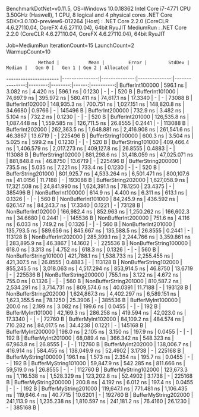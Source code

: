 
BenchmarkDotNet=v0.11.5, OS=Windows 10.0.18362
Intel Core i7-4771 CPU 3.50GHz (Haswell), 1 CPU, 8 logical and 4 physical cores
.NET Core SDK=3.0.100-preview6-012264
  [Host]    : .NET Core 2.2.0 (CoreCLR 4.6.27110.04, CoreFX 4.6.27110.04), 64bit RyuJIT
  MediumRun : .NET Core 2.2.0 (CoreCLR 4.6.27110.04, CoreFX 4.6.27110.04), 64bit RyuJIT

Job=MediumRun  IterationCount=15  LaunchCount=2  
WarmupCount=10  

                Method |           Mean |         Error |        StdDev |         Median |   Gen 0 |   Gen 1 | Gen 2 | Allocated |
---------------------- |---------------:|--------------:|--------------:|---------------:|--------:|--------:|------:|----------:|
       BufferInt100000 |       596.1 ns |      3.082 ns |      4.420 ns |       596.1 ns |  0.1230 |       - |     - |     520 B |
       BufferInt101000 |    74,697.9 ns |    395.972 ns |    580.411 ns |    74,617.1 ns | 17.3340 |       - |     - |   73088 B |
       BufferInt102000 |   148,935.3 ns |    700.751 ns |  1,027.151 ns |   148,820.8 ns | 34.6680 |  0.9766 |     - |  145496 B |
       BufferInt200000 |       732.9 ns |      3.482 ns |      5.104 ns |       732.2 ns |  0.1230 |       - |     - |     520 B |
       BufferInt201000 |   126,535.8 ns |  1,087.448 ns |  1,559.585 ns |   126,711.5 ns | 26.8555 |  0.2441 |     - |  113088 B |
       BufferInt202000 |   262,363.5 ns |  1,648.881 ns |  2,416.908 ns |   261,541.6 ns | 46.3867 | 13.6719 |     - |  225496 B |
    BufferString100000 |       600.3 ns |      3.504 ns |      5.025 ns |       599.2 ns |  0.1230 |       - |     - |     520 B |
    BufferString101000 |   409,466.4 ns |  1,406.579 ns |  2,017.273 ns |   409,127.8 ns | 26.8555 |  0.4883 |     - |  113088 B |
    BufferString102000 |   881,298.6 ns | 31,418.059 ns | 47,025.071 ns |   881,848.8 ns | 46.8750 | 13.6719 |     - |  225496 B |
    BufferString200000 |       735.5 ns |      5.035 ns |      7.221 ns |       733.4 ns |  0.1230 |       - |     - |     520 B |
    BufferString201000 |   801,925.7 ns |  4,533.264 ns |  6,501.471 ns |   800,107.6 ns | 41.0156 | 11.7188 |     - |  193088 B |
    BufferString202000 | 1,627,058.9 ns | 17,321.508 ns | 24,841.990 ns | 1,624,391.1 ns | 78.1250 | 23.4375 |     - |  385496 B |
    NonBufferInt100000 |       614.9 ns |      4.400 ns |      6.311 ns |       613.1 ns |  0.1326 |       - |     - |     560 B |
    NonBufferInt101000 |    84,245.9 ns |    436.592 ns |    626.147 ns |    84,243.7 ns | 17.3340 |  0.1221 |     - |   73128 B |
    NonBufferInt102000 |   166,982.4 ns |    852.963 ns |  1,250.262 ns |   166,602.3 ns | 34.6680 |  0.2441 |     - |  145536 B |
    NonBufferInt200000 |       751.6 ns |      4.116 ns |      6.033 ns |       749.2 ns |  0.1326 |       - |     - |     560 B |
    NonBufferInt201000 |   135,793.5 ns |    589.656 ns |    845.667 ns |   135,588.5 ns | 26.8555 |  0.2441 |     - |  113128 B |
    NonBufferInt202000 |   285,399.1 ns |  2,244.766 ns |  3,359.861 ns |   283,895.9 ns | 46.3867 | 14.1602 |     - |  225536 B |
 NonBufferString100000 |       618.0 ns |      3.313 ns |      4.752 ns |       618.3 ns |  0.1326 |       - |     - |     560 B |
 NonBufferString101000 |   421,788.1 ns |  1,538.733 ns |  2,255.455 ns |   421,307.5 ns | 26.8555 |  0.4883 |     - |  113128 B |
 NonBufferString102000 |   855,245.5 ns |  3,018.063 ns |  4,517.294 ns |   853,914.5 ns | 46.8750 | 13.6719 |     - |  225536 B |
 NonBufferString200000 |       755.1 ns |      3.122 ns |      4.672 ns |       755.0 ns |  0.1326 |       - |     - |     560 B |
 NonBufferString201000 |   810,587.2 ns |  2,534.291 ns |  3,714.731 ns |   809,574.6 ns | 40.0391 | 11.7188 |     - |  193128 B |
 NonBufferString202000 | 1,624,867.3 ns |  4,402.297 ns |  6,589.151 ns | 1,623,355.5 ns | 78.1250 | 25.3906 |     - |  385536 B |
     BufferMyInt100000 |       200.0 ns |      2.199 ns |      3.082 ns |       199.6 ns |  0.0455 |       - |     - |     192 B |
     BufferMyInt101000 |    42,169.3 ns |    286.258 ns |    419.594 ns |    42,023.0 ns | 17.3340 |       - |     - |   72760 B |
     BufferMyInt102000 |    84,109.2 ns |    484.574 ns |    710.282 ns |    84,017.5 ns | 34.4238 |  0.1221 |     - |  145168 B |
     BufferMyInt200000 |       198.0 ns |      2.105 ns |      3.150 ns |       197.9 ns |  0.0455 |       - |     - |     192 B |
     BufferMyInt201000 |    68,089.4 ns |    366.342 ns |    548.323 ns |    67,963.8 ns | 26.8555 |       - |     - |  112760 B |
     BufferMyInt202000 |   138,006.7 ns |    416.914 ns |    584.455 ns |   138,049.9 ns | 52.4902 |  3.1738 |     - |  225168 B |
  BufferMyString100000 |       196.1 ns |      1.573 ns |      2.354 ns |       195.7 ns |  0.0455 |       - |     - |     192 B |
  BufferMyString101000 |    59,847.9 ns |    542.285 ns |    811.666 ns |    59,519.0 ns | 26.8555 |       - |     - |  112760 B |
  BufferMyString102000 |   123,673.3 ns |  1,116.538 ns |  1,528.329 ns |   123,202.8 ns | 52.4902 |  3.1738 |     - |  225168 B |
  BufferMyString200000 |       200.8 ns |      4.192 ns |      6.012 ns |       197.4 ns |  0.0455 |       - |     - |     192 B |
  BufferMyString201000 |   119,647.1 ns |    771.481 ns |  1,106.435 ns |   119,646.4 ns | 40.7715 | 10.6201 |     - |  192760 B |
  BufferMyString202000 |   241,113.9 ns |  1,235.238 ns |  1,810.597 ns |   241,181.2 ns | 76.4160 | 26.1230 |     - |  385168 B |

